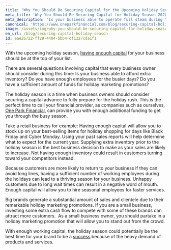 ```yaml
---
title: 'Why You Should Be Securing Capital for the Upcoming Holiday Season'
meta_title: 'Why You Should Be Securing Capital for Holiday Season 2020'
meta_description: 'Is your business able to operate full steam during the holiday season? You should secure extra business capital for the bussiest time of the year. Read and prepare for holiday season 2020.'
canonical: 'https://www.oneparkfinancial.com/blog/securing-capital-holiday-season'
image: /assets/img/why-you-should-be-securing-capital-for-holiday-season-2020.jpg
en_url: /blog/securing-capital-holiday-season
id: eae26722-ff29-4404-bbb4-df1327cda1f1
---
```

With the upcoming holiday season, [having enough capital](https://www.oneparkfinancial.com/blog/dont-wait-need-cash-apply-capital) for your business should be at the top of your list.

There are several questions involving capital that every business owner should consider during this time: Is your business able to afford extra inventory? Do you have enough employees for the busier days? Do you have a sufficient amount of funds for holiday marketing promotions?

The holiday season is a time when business owners should consider securing a capital advance to fully prepare for the holiday rush. This is the perfect time to call your financial provider, as companies such as ourselves, [One Park Financial](https://www.oneparkfinancial.com/), can provide you with enough additional funding to get you through the busy season.

Take a retail business for example: Having enough capital will allow you to stock up on your best-selling items for holiday shopping for days like Black Friday and Cyber Monday. Using your past sales reports will help determine what to expect for the current year. Supplying extra inventory prior to the holiday season is the best business decision to make as your sales are likely to increase. Not having enough inventory could result in customers turning toward your competitors instead.

Because customers are more likely to return to your business if they can avoid long lines, having a sufficient number of working employees during the holidays can lead to a thriving season for your business. Unhappy customers due to long wait times can result in a negative word of mouth. Enough capital will allow you to hire seasonal employees for faster services.

Big brands generate a substantial amount of sales and clientele due to their remarkable holiday marketing promotions. If you are a small business, investing some extra cash flow to compete with some of these brands can attract more customers.  As a small business owner, you should partake in a holiday marketing promotion that will allow you to stand out from the crowd.

With enough working capital, the holiday season could potentially be the best time for your brand to be a [success](https://www.oneparkfinancial.com/pre-qualification) because of the heavy demand of products and services.